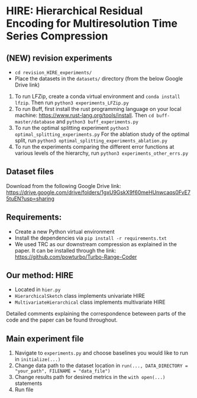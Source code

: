 # HIRE: Hierarchical Residual Encoding for Multiresolution Time Series Compression

## (NEW) revision experiments
- `cd revision_HIRE_experiments/`
- Place the datasets in the `datasets/` directory (from the below Google Drive link)
1) To run LFZip, create a conda virtual environment and `conda install lfzip`. Then run `python3 experiments_LFZip.py`
2) To run Buff, first install the rust programming language on your local machine: https://www.rust-lang.org/tools/install. Then `cd buff-master/database` and `python3 buff_experiments.py`
3) To run the optimal splitting experiment `python3 optimal_splitting_experiments.py` For the ablation study of the optimal split, run `python3 optimal_splitting_experiments_ablation.py`
4) To run the experiments comparing the different error functions at various levels of the hierarchy, run `python3 experiments_other_errs.py`

## Dataset files
Download from the following Google Drive link: https://drive.google.com/drive/folders/1gxU9GskX9f60meHUnwcaqs0FvE75tuEN?usp=sharing

## Requirements:
- Create a new Python virtual environment 
- Install the dependencies via `pip install -r requirements.txt`
- We used TRC as our downstream compression as explained in the paper. It can be installed through the link: https://github.com/powturbo/Turbo-Range-Coder 

## Our method: HIRE
- Located in `hier.py`
- `HierarchicalSketch` class implements univariate HIRE
- `MultivariateHierarchical` class implements multivariate HIRE

Detailed comments explaining the correspondence beteween parts of the code and the paper can be found throughout.  
## Main experiment file
1) Navigate to `experiments.py` and choose baselines you would like to run in `initialize(...)`
2) Change data path to the dataset location in `run(..., DATA_DIRECTORY = "your_path", FILENAME = "data_file")`
3) Change results path for desired metrics in the `with open(...)` statements
4) Run file
